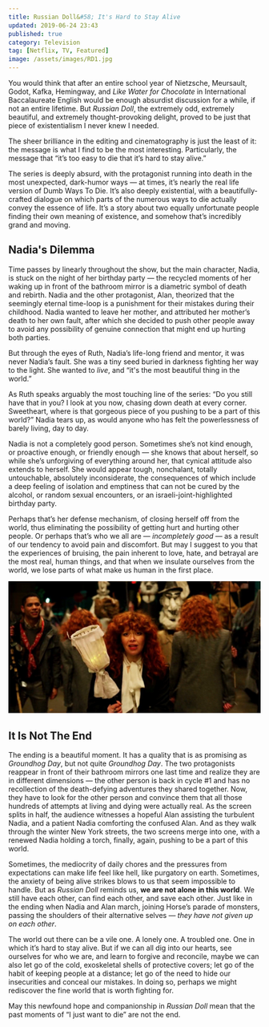 ```yaml
---
title: Russian Doll&#58; It's Hard to Stay Alive
updated: 2019-06-24 23:43
published: true
category: Television
tag: [Netflix, TV, Featured]
image: /assets/images/RD1.jpg
---
```


You would think that after an entire school year of Nietzsche, Meursault, Godot, Kafka, Hemingway, and _Like Water for Chocolate_ in International Baccalaureate English would be enough absurdist discussion for a while, if not an entire lifetime. But _Russian Doll_, the extremely odd, extremely beautiful, and extremely thought-provoking delight, proved to be just that piece of existentialism I never knew I needed.

The sheer brilliance in the editing and cinematography is just the least of it: the message is what I find to be the most interesting. Particularly, the message that “it’s too easy to die that it’s hard to stay alive.”

The series is deeply absurd, with the protagonist running into death in the most unexpected, dark-humor ways — at times, it’s nearly the real life version of Dumb Ways To Die. It’s also deeply existential, with a beautifully-crafted dialogue on which parts of the numerous ways to die actually convey the essence of life. It’s a story about two equally unfortunate people finding their own meaning of existence, and somehow that’s incredibly grand and moving.

## Nadia's Dilemma

Time passes by linearly throughout the show, but the main character, Nadia, is stuck on the night of her birthday party — the recycled moments of her waking up in front of the bathroom mirror is a diametric symbol of death and rebirth. Nadia and the other protagonist, Alan, theorized that the seemingly eternal time-loop is a punishment for their mistakes during their childhood. Nadia wanted to leave her mother, and attributed her mother’s death to her own fault, after which she decided to push other people away to avoid any possibility of genuine connection that might end up hurting both parties.

But through the eyes of Ruth, Nadia’s life-long friend and mentor, it was never Nadia’s fault. She was a tiny seed buried in darkness fighting her way to the light. She wanted to _live_, and “it's the most beautiful thing in the world.”

As Ruth speaks arguably the most touching line of the series: “Do you still have that in you? I look at you now, chasing down death at every corner. Sweetheart, where is that gorgeous piece of you pushing to be a part of this world?” Nadia tears up, as would anyone who has felt the powerlessness of barely living, day to day. 

Nadia is not a completely good person. Sometimes she’s not kind enough, or proactive enough, or friendly enough — she knows that about herself, so while she’s unforgiving of everything around her, that cynical attitude also extends to herself. She would appear tough, nonchalant, totally untouchable, absolutely inconsiderate, the consequences of which include a deep feeling of isolation and emptiness that can not be cured by the alcohol, or random sexual encounters, or an israeli-joint-highlighted birthday party.

Perhaps that’s her defense mechanism, of closing herself off from the world, thus eliminating the possibility of getting hurt and hurting other people. Or perhaps that’s who we all are — _incompletely good_ — as a result of our tendency to avoid pain and discomfort. But may I suggest to you that the experiences of bruising, the pain inherent to love, hate, and betrayal are the most real, human things, and that when we insulate ourselves from the world, we lose parts of what make us human in the first place.

![Cover](https://raw.githubusercontent.com/law-wang/moodblog/master/assets/images/RD2.jpg)

## It Is Not The End

The ending is a beautiful moment. It has a quality that is as promising as _Groundhog Day_, but not quite _Groundhog Day_. The two protagonists reappear in front of their bathroom mirrors one last time and realize they are in different dimensions — the other person is back in cycle #1 and has no recollection of the death-defying adventures they shared together. Now, they have to look for the other person and convince them that all those hundreds of attempts at living and dying were actually real. As the screen splits in half, the audience witnesses a hopeful Alan assisting the turbulent Nadia, and a patient Nadia comforting the confused Alan. And as they walk through the winter New York streets, the two screens merge into one, with a renewed Nadia holding a torch, finally, again, pushing to be a part of this world.

Sometimes, the mediocrity of daily chores and the pressures from expectations can make life feel like hell, like purgatory on earth. Sometimes, the anxiety of being alive strikes blows to us that seem impossible to handle. But as _Russian Doll_ reminds us, **we are not alone in this world**. We still have each other, can find each other, and save each other. Just like in the ending when Nadia and Alan march, joining Horse’s parade of monsters, passing the shoulders of their alternative selves — _they have not given up on each other_. 

The world out there can be a vile one. A lonely one. A troubled one. One in which it’s hard to stay alive. But if we can all dig into our hearts, see ourselves for who we are, and learn to forgive and reconcile, maybe we can also let go of the cold, exoskeletal shells of protective covers; let go of the habit of keeping people at a distance; let go of the need to hide our insecurities and conceal our mistakes. In doing so, perhaps we might rediscover the fine world that is worth fighting for.

May this newfound hope and companionship in _Russian Doll_ mean that the past moments of “I just want to die” are not the end. 

